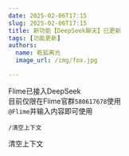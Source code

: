 ```yaml
---
date: 2025-02-06T17:15
slug: 2025-02-06T17:15
title: 新功能【DeepSeek聊天】已更新
tags: [功能更新]
authors:
  name: 乾狐离光
  image_url: /img/fox.jpg

---
```


Flime已接入DeepSeek<br />
目前仅限在Flime官群`580617678`使用<br />
`@Flime`并输入内容即可使用
```
/清空上下文
```
清空上下文